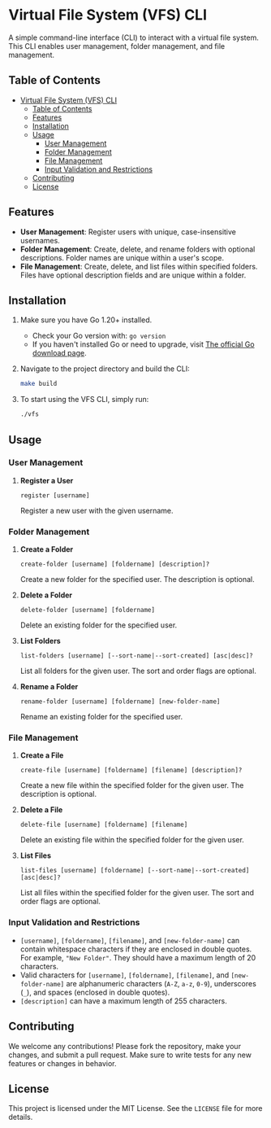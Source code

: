 # Virtual File System (VFS) CLI

A simple command-line interface (CLI) to interact with a virtual file system. This CLI enables user management, folder management, and file management.

## Table of Contents

- [Virtual File System (VFS) CLI](#virtual-file-system-vfs-cli)
  - [Table of Contents](#table-of-contents)
  - [Features](#features)
  - [Installation](#installation)
  - [Usage](#usage)
    - [User Management](#user-management)
    - [Folder Management](#folder-management)
    - [File Management](#file-management)
    - [Input Validation and Restrictions](#input-validation-and-restrictions)
  - [Contributing](#contributing)
  - [License](#license)

## Features

- **User Management**: Register users with unique, case-insensitive usernames.
- **Folder Management**: Create, delete, and rename folders with optional descriptions. Folder names are unique within a user's scope.
- **File Management**: Create, delete, and list files within specified folders. Files have optional description fields and are unique within a folder.

## Installation

1. Make sure you have Go 1.20+ installed.
   - Check your Go version with: `go version`
   - If you haven't installed Go or need to upgrade, visit [The official Go download page](https://golang.org/dl/).

1. Navigate to the project directory and build the CLI:

   ```bash
   make build
   ```

1. To start using the VFS CLI, simply run:

   ```bash
   ./vfs
   ```

## Usage

### User Management

1. **Register a User**

    ```
    register [username]
    ```

    Register a new user with the given username.

### Folder Management

1. **Create a Folder**

    ```
    create-folder [username] [foldername] [description]?
    ```

    Create a new folder for the specified user. The description is optional.

2. **Delete a Folder**

    ```
    delete-folder [username] [foldername]
    ```

    Delete an existing folder for the specified user.

3. **List Folders**

    ```
    list-folders [username] [--sort-name|--sort-created] [asc|desc]?
    ```

    List all folders for the given user. The sort and order flags are optional.

4. **Rename a Folder**

    ```
    rename-folder [username] [foldername] [new-folder-name]
    ```

    Rename an existing folder for the specified user.

### File Management

1. **Create a File**

    ```
    create-file [username] [foldername] [filename] [description]?
    ```

    Create a new file within the specified folder for the given user. The description is optional.

2. **Delete a File**

    ```
    delete-file [username] [foldername] [filename]
    ```

    Delete an existing file within the specified folder for the given user.

3. **List Files**

    ```
    list-files [username] [foldername] [--sort-name|--sort-created] [asc|desc]?
    ```

    List all files within the specified folder for the given user. The sort and order flags are optional.

### Input Validation and Restrictions

- `[username]`, `[foldername]`, `[filename]`, and `[new-folder-name]` can contain whitespace characters if they are enclosed in double quotes. For example, `"New Folder"`. They should have a maximum length of 20 characters.
- Valid characters for `[username]`, `[foldername]`, `[filename]`, and `[new-folder-name]` are alphanumeric characters (`A-Z`, `a-z`, `0-9`), underscores (`_`), and spaces (enclosed in double quotes).
- `[description]` can have a maximum length of 255 characters.


## Contributing

We welcome any contributions! Please fork the repository, make your changes, and submit a pull request. Make sure to write tests for any new features or changes in behavior.

## License

This project is licensed under the MIT License. See the `LICENSE` file for more details.
